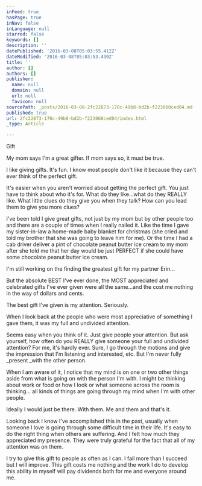 ```yaml
---
inFeed: true
hasPage: true
inNav: false
inLanguage: null
starred: false
keywords: []
description: ''
datePublished: '2016-03-08T05:03:55.412Z'
dateModified: '2016-03-08T05:03:53.430Z'
title: ''
author: []
authors: []
publisher:
  name: null
  domain: null
  url: null
  favicon: null
sourcePath: _posts/2016-03-08-2fc22873-170c-49b8-bd2b-f223060ced04.md
published: true
url: 2fc22873-170c-49b8-bd2b-f223060ced04/index.html
_type: Article

---
```

Gift

My mom says I'm a great gifter.  If mom says so, it must be true.

I like giving gifts.  It's fun.  I know most people don't like it because they can't ever think of the perfect gift.  

It's easier when you aren't worried about getting the perfect gift.  You just have to think about who it's for.  What do they like...what do they REALLY like.  What little clues do they give you when they talk?  How can you lead them to give you more clues?  

I've been told I give great gifts, not just by my mom but by other people too and there are a couple of times when I really nailed it.  Like the time I gave my sister-in-law a home-made baby blanket for christmas (she cried and told my brother that she was going to leave him for me).  Or the time I had a cab driver deliver a pint of chocolate peanut butter ice cream to my mom after she told me that her day would be just PERFECT if she could have some chocolate peanut butter ice cream.

I'm still working on the finding the greatest gift for my partner Erin...

But the absolute BEST I've ever done,  the MOST appreciated and celebrated gifts I've ever given were all the same...and the cost me nothing in the way of dollars and cents.  

The best gift I've given is my attention.  Seriously.  

When I look back at the people who were most appreciative of something I gave them, it was my full and undivided attention.

Seems easy when you think of it.  Just give people your attention.  But ask yourself, how often do you REALLY give someone your full and undivided attention?  For me, it's hardly ever.  Sure, I go through the motions and give the impression that I'm listening and interested, etc.  But I'm never fully _present _with the other person.

When I am aware of it, I notice that my mind is on one or two other things aside from what is going on with the person I'm with.  I might be thinking about work or food or how I look or what someone across the room is thinking... all kinds of things are going through my mind when I'm with other people.

Ideally I would just be there.  With them.  Me and them and that's it.

Looking back I know I've accomplished this in the past, usually when someone I love is going through some difficult time in their life.  It's easy to do the right thing when others are suffering.  And I felt how much they appreciated my presence.  They were truly grateful for the fact that all of my attention was on them.

I try to give this gift to people as often as I can.  I fail more than I succeed but I will improve.  This gift costs me nothing and the work I do to develop this ability in myself will pay dividends both for me and everyone around me.